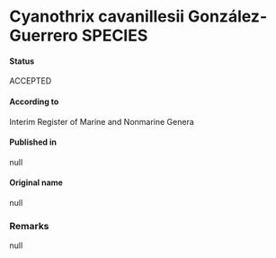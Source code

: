 Cyanothrix cavanillesii González-Guerrero SPECIES
=======

#### Status
ACCEPTED

#### According to
Interim Register of Marine and Nonmarine Genera

#### Published in
null

#### Original name
null

### Remarks
null